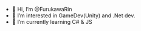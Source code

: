 - 👋 Hi, I’m @FurukawaRin
- 👀 I’m interested in GameDev(Unity) and .Net dev.
- 🌱 I’m currently learning C# & JS

<!---
FurukawaRin/FurukawaRin is a ✨ special ✨ repository because its `README.md` (this file) appears on your GitHub profile.
You can click the Preview link to take a look at your changes.
--->
